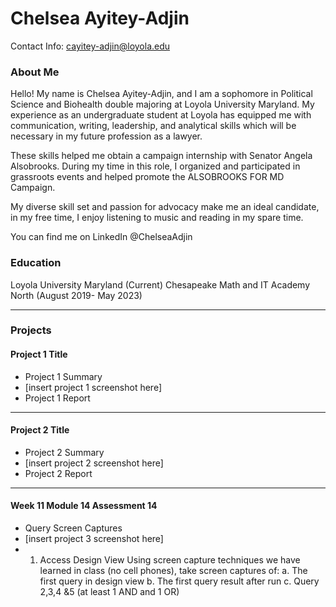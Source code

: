# Chelsea Ayitey-Adjin
Contact Info: cayitey-adjin@loyola.edu
### About Me 
Hello! My name is Chelsea Ayitey-Adjin, and I am a sophomore in Political Science and Biohealth double majoring at Loyola University Maryland. My experience as an undergraduate student at Loyola has equipped me with communication, writing, leadership, and analytical skills which will be necessary in my future profession as a lawyer.

These skills helped me obtain a campaign internship with Senator Angela Alsobrooks. During my time in this role, I organized and participated in grassroots events and helped promote the ALSOBROOKS FOR MD Campaign.

My diverse skill set and passion for advocacy make me an ideal candidate, in my free time, I enjoy listening to music and reading in my spare time.

You can find me on LinkedIn @ChelseaAdjin
### Education 
Loyola University Maryland (Current)
Chesapeake Math and IT Academy North (August 2019- May 2023)
***
### Projects

#### Project 1 Title
 - Project 1 Summary
 - [insert project 1 screenshot here]
 - Project 1 Report
***
#### Project 2 Title
 - Project 2 Summary
 - [insert project 2 screenshot here]
 - Project 2 Report
***
#### Week 11 Module 14 Assessment 14
 - Query Screen Captures
 - [insert project 3 screenshot here]
 - 1. Access Design View
 Using screen capture techniques we have learned in class (no cell phones), take screen captures of:
   a. The first query in design view
   b. The first query result after run
   c. Query 2,3,4 &5  (at least 1 AND and 1 OR)
